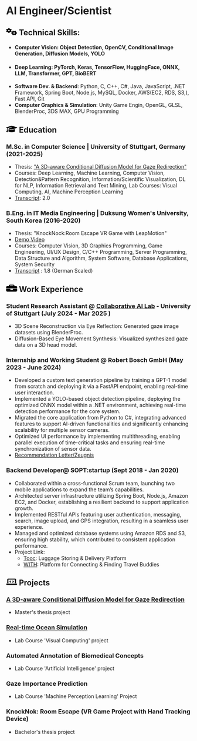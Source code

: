 # AI Engineer/Scientist
## <img src="asset/gears.svg" width="30" height="20"> Technical Skills:
- #### Computer Vision: Object Detection, OpenCV, Conditional Image Generation, Diffusion Models, YOLO
- #### Deep Learning: PyTorch, Keras, TensorFlow, HuggingFace, ONNX, LLM, Transformer, GPT, BioBERT
- **Software Dev. & Backend**: Python, C, C++, C#, Java, JavaScript, .NET Framework, Spring Boot, Node.js, MySQL, Docker, AWS(EC2, RDS, S3,), Fast API, Git
- **Computer Graphics & Simulation**: Unity Game Engin, OpenGL, GLSL, BlenderProc, 3DS MAX, GPU Programming

## <img src="asset/graduation-cap.svg" width="30" height="20"> Education
### M.Sc. in Computer Science | University of Stuttgart, Germany (2021-2025)
- Thesis: ["A 3D-aware Conditional Diffusion Model for Gaze Redirection"](https://github.com/jooo1431/3DGaze-Redirection)
- Courses: Deep Learning, Machine Learning, Computer Vision, Detection&Pattern Recognition, Information/Scientific Visualization, DL for NLP, Information Retrieval and Text Mining, Lab Courses: Visual Computing, AI, Machine Perception Learning
- [Transcript](https://github.com/jooo1431/Portfolio/blob/main/transcripts/Transript_of_Records_git.pdf): 2.0 
  
### B.Eng. in IT Media Engineering | Duksung Women's University, South Korea (2016-2020)
- Thesis: "KnockNock:Room Escape VR Game with LeapMotion" 
- [Demo Video](https://www.youtube.com/watch?v=FANnd3ctIT4)
- Courses: Computer Vision, 3D Graphics Programming, Game Engineering, UI/UX Design, C/C++ Programming, Server Programming, Data Structure and Algorithm, System Software, Database Applications, System Security
- [Transcript](https://github.com/jooo1431/Portfolio/blob/main/transcripts/uni-assist_Pruefbericht_.pdf) : 1.8 (German Scaled)

## <img src="asset/briefcase.svg" width="30" height="20"> Work Experience
### Student Research Assistant @ [Collaborative AI Lab](https://www.collaborative-ai.org/) - University of Stuttgart (July 2024 - Mar 2025 )
- 3D Scene Reconstruction via Eye Reflection: Generated gaze image datasets using BlenderProc.
- Diffusion-Based Eye Movement Synthesis: Visualized synthesized gaze data on a 3D head model.

### Internship and Working Student @ Robert Bosch GmbH (May 2023 - June 2024)
- Developed a custom text generation pipeline by training a GPT-1 model from scratch and deploying it via a FastAPI endpoint, enabling real-time user interaction.
- Implemented a YOLO-based object detection pipeline, deploying the optimized ONNX model within a .NET environment, achieving real-time detection performance for the core system.
- Migrated the core application from Python to C#, integrating advanced features to support AI-driven functionalities and significantly enhancing scalability for multiple sensor cameras.
- Optimized UI performance by implementing multithreading, enabling parallel execution of time-critical tasks and ensuring real-time synchronization of sensor data.
- [Recommendation Letter/Zeugnis](https://github.com/jooo1431/Portfolio/blob/main/transcripts/Bosch_RecommendationLetter(Zeugnis).pdf)

### Backend Developer@ SOPT:startup (Sept 2018 - Jan 2020)
- Collaborated within a cross-functional Scrum team, launching two mobile applications to expand the team’s capabilities.
- Architected server infrastructure utilizing Spring Boot, Node.js, Amazon EC2, and Docker, establishing a resilient backend to support application growth.
- Implemented RESTful APIs featuring user authentication, messaging, search, image upload, and GPS integration, resulting in a seamless user experience.
- Managed and optimized database systems using Amazon RDS and S3, ensuring high stability, which contributed to consistent application performance.
- Project Link:
  - [Tooc](https://github.com/jooo1431/Travely): Luggage Storing & Delivery Platform
  - [WITH](https://github.com/jooo1431/WITH): Platform for Connecting & Finding Travel Buddies 

## <img src="asset/laptop-code.svg" width="30" height="20"> Projects
### [A 3D-aware Conditional Diffusion Model for Gaze Redirection](https://github.com/jooo1431/3DGaze-Redirection)
- Master's thesis project

### [Real-time Ocean Simulation](https://github.com/jooo1431/Ocean_Simulation_OpenGL)
- Lab Course 'Visual Computing' project

### Automated Annotation of Biomedical Concepts
-  Lab Course 'Artificial Intelligence' project

### Gaze Importance Prediction
- Lab Course 'Machine Perception Learning' Project

### KnockNok: Room Escape (VR Game Project with Hand Tracking Device)
- Bachelor's thesis project
